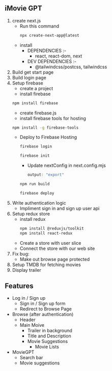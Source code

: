 ## iMovie GPT

1. create next.js
    - Run this command
        ```bash
        npx create-next-app@latest
        ```
    - install 
        - DEPENDENCIES :- 
            - react, react-dom, next
        - DEV DEPENDENCIES :- 
            - @tailwindcss/postcss, tailwindcss
2. Build get start page
3. Build login page
4. Setup firebase
    - create a project
    - install firebase
    ```bash
    npm install firebase
    ``` 
    - create firebase.js
    - install firebase tools for hosting
    ``` bash
    npm install -g firebase-tools
    ```
    - Deploy to Firebase Hosting
        ``` bash
        firebase login
        ```
        ``` bash
        firebase init
        ```
        - Update nextConfig in next.config.mjs
            ```javascript
            output: "export"
            ```
        ```bash
        npm run build
        ```
        ``` bash
        firebase deploy
        ```
5. Write authentication logic
    - Impliment sign in and sign up user api
6. Setup redux store
    - install redux
        ```bash
        npm install @reduxjs/toolkit
        npm install react-redux
        ```
    - Create a store with user slice
    - Connect the store with our web site
7. Fix bug: 
    - Make out browse page protected
8. Setup TMDB for fetching movies
9. Display trailer

## Features

- Log in / Sign up
    - Sign in / Sign up form
    - Redirect to Browse Page
- Browse (after authentication)
    - Header
    - Main Moive
        - Trailer in background
        - Title and Description
        - Movie Suggestions
            - Movie Lists
- MovieGPT
    - Search bar
    - Movie suggestions